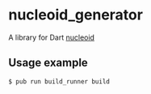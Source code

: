 # nucleoid_generator
A library for Dart [nucleoid](https://github.com/dart-nucleoid/main)

## Usage example
```
$ pub run build_runner build
```